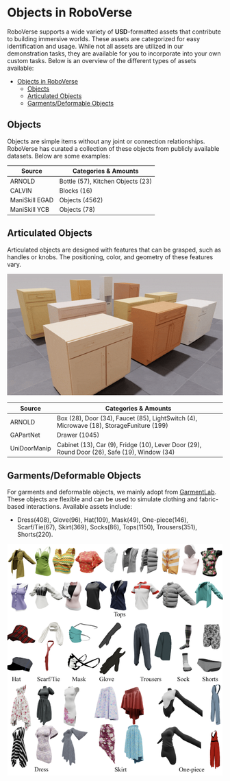 # Objects in RoboVerse

RoboVerse supports a wide variety of **USD**-formatted assets that contribute to building immersive worlds. These assets are categorized for easy identification and usage. While not all assets are utilized in our demonstration tasks, they are available for you to incorporate into your own custom tasks. Below is an overview of the different types of assets available:

- [Objects in RoboVerse](#objects-in-roboverse)
  - [Objects](#objects)
  - [Articulated Objects](#articulated-objects)
  - [Garments/Deformable Objects](#garmentsdeformable-objects)


## Objects

Objects are simple items without any joint or connection relationships. RoboVerse has curated a collection of these objects from publicly available datasets. Below are some examples:

| Source         | Categories & Amounts              |
| -------------- | --------------------------------- |
| ARNOLD         | Bottle (57), Kitchen Objects (23) |
| CALVIN         | Blocks (16)                       |
| ManiSkill EGAD | Objects (4562)                    |
| ManiSkill YCB  | Objects (78)                      |

## Articulated Objects

Articulated objects are designed with features that can be grasped, such as handles or knobs. The positioning, color, and geometry of these features vary.

![Articulated](images/cabinet.gif)

| Source       | Categories & Amounts                                         |
| ------------ | ------------------------------------------------------------ |
| ARNOLD       | Box (28), Door (34), Faucet (85), LightSwitch (4), Microwave (18), StorageFuniture (199) |
| GAPartNet    | Drawer (1045)                                                |
| UniDoorManip | Cabinet (13), Car (9), Fridge (10), Lever Door (29), Round Door (26), Safe (19), Window (34) |

## Garments/Deformable Objects

For garments and deformable objects, we mainly adopt from [GarmentLab](https://github.com/GarmentLab/GarmentLab). These objects are flexible and can be used to simulate clothing and fabric-based interactions. Available assets include:

- Dress(408), Glove(96), Hat(109), Mask(49), One-piece(146), Scarf/Tie(67), Skirt(369), Socks(86), Tops(1150), Trousers(351), Shorts(220).

![Garments](images/garments.jpg)
